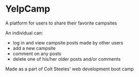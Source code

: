 # YelpCamp
A platform for users to share their favorite campsites

An individual can:
- log in and view campsite posts made by other users
- add a new campsite
- comment on any posts
- delete one of his/her older posts and/or comments

Made as a part of Colt Steeles' web development boot camp
